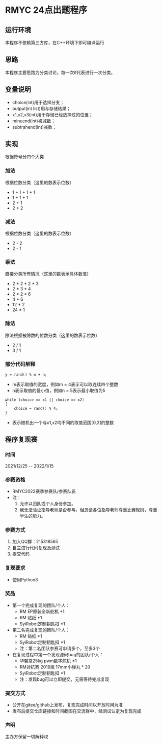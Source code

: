 # RMYC 24点出题程序
## 运行环境
本程序不依赖第三方库，在C++环境下即可编译运行
## 思路
本程序主要思路为分类讨论，每一次if代表进行一次分类。
## 变量说明
- choice(int)用于选择分支；
- output(int list)用与存储结果；
- x1,x2,x3(int)用于存储已经选择过的位置；
- minuend(int)被减数；
- subtrahend(int)减数；
## 实现
根据符号分四个大类
### 加法
根据位数分类（这里的数表示位数）
- 1 + 1 + 1 + 1
- 1 + 1 + 1
- 2 + 1
- 2 + 2
### 减法
根据位数分类（这里的数表示位数）
- 2 - 2
- 2 - 1
### 乘法
直接分类所有情况（这里的数表示具体数值）
- 2 * 2 * 2 * 3
- 2 * 3 * 4
- 2 * 2 * 6
- 4 * 6
- 12 * 2
- 24 * 1
### 除法
除法根据被除数的位数分类（这里的数表示位数）
- 2 / 1
- 3 / 1
### 部分代码解释
```
y = rand() % m + n;
```
- m表示取值的宽度，例如m = 4表示可以取连续四个整数
- n表示取值的最小值，例如n = 5表示最小取值为5
```
while (choice == x1 || choice == x2)
{
    choice = rand() % 4;
}
```
- 表示随机出一个与x1,x2均不同的取值范围[0,3]的整数
## 程序复现赛
### 时间
2021/12/25 -- 2022/1/15
### 参赛资格
- RMYC2022赛季参赛队/参赛队员
- 注：
    1. 允许以团队或个人身份参加。
    2. 我无法验证指导老师是否参与，但恳请各位指导老师尊重比赛规则，尊重学生的能力。
### 参赛方式
1. 加入QQ群：215318565
2. 自主进行代码复现及测试
3. 提交代码
### 复现要求
- 使用Python3
### 奖品
- 第一个完成复现的团队/个人：
    - RM EP原装全新舵机 *1
    - RM 贴纸 *1
    - SyiRobot定制钥匙扣 *1
- 第二名完成复现的团队/个人：
    - RM 贴纸 *1
    - SyiRobot定制钥匙扣 *1
    - 注：第二名团队参赛可申请多个，至多3个
- 在复现过程中第一个发现源码bug的团队/个人：
    - 华馨京25kg pwm数字舵机 *1
    - RM对抗赛 2019版 17mm小弹丸 * 20
    - SyiRobot定制钥匙扣 *1
    - 注：发现bug可以立即提交，无需等待完成复现
### 提交方式
- 公开在gitee/github上发布，复现完成时间以开放时间为准
- 发布后提交仓库链接和时间截图在交流群中，经测试认定为复现完成

### 声明
主办方保留一切解释权